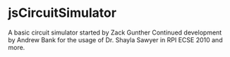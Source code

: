# jsCircuitSimulator
A basic circuit simulator started by Zack Gunther
Continued development by Andrew Bank for the usage of Dr. Shayla Sawyer in RPI ECSE 2010 and more.
